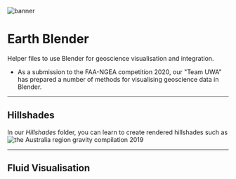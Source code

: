 ![banner](https://github.com/LSgeo/earth_blender/blob/main/Data/Repo_Resources/banner_placeholder.jpg)

# Earth Blender
Helper files to use Blender for geoscience visualisation and integration.

* As a submission to the FAA-NGEA competition 2020, our "Team UWA" has prepared a number of methods for visualising geoscience data in Blender.
_____________

## Hillshades
In our *Hillshades* folder, you can learn to create rendered hillshades such as ![the Australia region gravity compilation 2019](https://github.com/LSgeo/earth_blender/blob/main/Data/Repo_Resources/Aus_B7.png)
__________


## Fluid Visualisation
